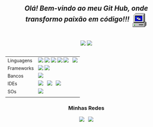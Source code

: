 ##
<div align="center">
    <h2>
        <i>Olá! Bem-vindo ao meu Git Hub, onde transformo paixão em código!!! <img align="center" src="https://github.com/TheDudeThatCode/TheDudeThatCode/blob/master/Assets/PC.gif" width="50"/></i><br><br>
    </h2>
    <a href="https://github.com/AndersonDutra7"></a>
    <img height="180em" src="https://github-readme-stats.vercel.app/api?username=AndersonDutra7&show_icons=true&theme=chartreuse-dark&include_all_commits=true&count_private=true"/>
    <img height="180em" src="https://github-readme-stats.vercel.app/api/top-langs/?username=AndersonDutra7&layout=compact&langs_count=7&theme=chartreuse-dark"/><br><br>

|             |             |
|-------------|-------------|
| Linguagens  | <img src="https://cdn.jsdelivr.net/gh/devicons/devicon/icons/python/python-original-wordmark.svg" width="50"/> <img src="https://cdn.jsdelivr.net/gh/devicons/devicon/icons/java/java-original-wordmark.svg" width="50"/> <img src="https://cdn.jsdelivr.net/gh/devicons/devicon/icons/html5/html5-original-wordmark.svg" width="50"/> <img src="https://cdn.jsdelivr.net/gh/devicons/devicon/icons/css3/css3-original-wordmark.svg" width="50"/> <img src="https://cdn.jsdelivr.net/gh/devicons/devicon/icons/javascript/javascript-original.svg" width="40"/> &nbsp; <img src="https://cdn.jsdelivr.net/gh/devicons/devicon/icons/typescript/typescript-original.svg" width="40"/>
| Frameworks  | <img src="https://cdn.jsdelivr.net/gh/devicons/devicon/icons/django/django-original.svg" width="40"/> <img src="https://cdn.jsdelivr.net/gh/devicons/devicon/icons/react/react-original-wordmark.svg" width="50"/>
| Bancos      | <img src="https://cdn.jsdelivr.net/gh/devicons/devicon/icons/mysql/mysql-original-wordmark.svg" width="50"/> |
| IDEs        | <img src="https://cdn.jsdelivr.net/gh/devicons/devicon/icons/vscode/vscode-original.svg" width="40"/> &nbsp; <img src="https://cdn.jsdelivr.net/gh/devicons/devicon/icons/pycharm/pycharm-original.svg" width="40"/> &nbsp; <img src="https://cdn.jsdelivr.net/gh/devicons/devicon/icons/intellij/intellij-original.svg" width="40"/>|
| SOs         | <img src="https://cdn.jsdelivr.net/gh/devicons/devicon/icons/windows8/windows8-original.svg" width="40"/> |
|             |             |


   
<h3>Minhas Redes</h3>
<a></a>
<a href="" target="_blank"><img src="https://img.shields.io/badge/-Instagram-%23E4405F?style=for-the-badge&logo=instagram&logoColor=green&color=black" target="_blank"></a> &nbsp;
<a href="https://www.linkedin.com/in/anderson-dutra-88b294211/" target="_blank"> <img src="https://img.shields.io/badge/-LinkedIn-%230077B5?style=for-the-badge&logo=linkedin&logoColor=green&color=black"  target="_blank"/></a> 

##
